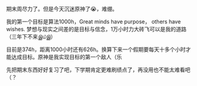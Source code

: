 期末周尽力了。但是今天沉迷原神了😭，难绷。

我的第一个目标是算法1000h，Great minds have purpose， others have wishes. 梦想与现实之间差的是目标与信念，1万小时力大砖飞可以是我的道路（三年下不来இ௰இ）

目前是374h，距离1000小时还有626h。换算下来一个假期要每天十多个小时才能达成目标。原神是我实现目标的第一个敌人（乐

先把期末东西好好复习了吧，下学期肯定更难刷绩点了，再没用也不能太难看吧（？